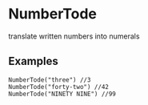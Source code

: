 # NumberTode
translate written numbers into numerals

## Examples
```
NumberTode("three") //3
NumberTode("forty-two") //42
NumberTode("NINETY NINE") //99
```
